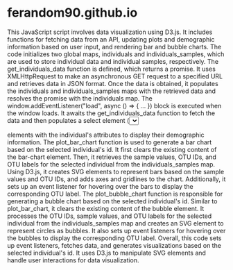 # ferandom90.github.io

This JavaScript script involves data visualization using D3.js. It includes functions for fetching data from an API, updating plots and demographic information based on user input, and rendering bar and bubble charts.
The code initializes two global maps, individuals and individuals_samples, which are used to store individual data and individual samples, respectively.
The get_individuals_data function is defined, which returns a promise. It uses XMLHttpRequest to make an asynchronous GET request to a specified URL and retrieves data in JSON format. Once the data is obtained, it populates the individuals and individuals_samples maps with the retrieved data and resolves the promise with the individuals map.
The window.addEventListener("load", async () => { ... }) block is executed when the window loads. It awaits the get_individuals_data function to fetch the data and then populates a select element (<select>) with options based on the keys in the individuals map. It also calls the optionChanged function with the default selected value.
The optionChanged function is called when the selected value of the dropdown changes. It takes the selected value (id) as a parameter and calls three functions: show_demographic_info, plot_bar_chart, and plot_bubble_chart, passing the id as an argument.
The show_demographic_info function is responsible for displaying demographic information based on the selected individual's id. It clears the existing content of the sample-metadata element and appends new <p> elements with the individual's attributes to display their demographic information.
The plot_bar_chart function is used to generate a bar chart based on the selected individual's id. It first clears the existing content of the bar-chart element. Then, it retrieves the sample values, OTU IDs, and OTU labels for the selected individual from the individuals_samples map. Using D3.js, it creates SVG elements to represent bars based on the sample values and OTU IDs, and adds axes and gridlines to the chart. Additionally, it sets up an event listener for hovering over the bars to display the corresponding OTU label.
The plot_bubble_chart function is responsible for generating a bubble chart based on the selected individual's id. Similar to plot_bar_chart, it clears the existing content of the bubble element. It processes the OTU IDs, sample values, and OTU labels for the selected individual from the individuals_samples map and creates an SVG element to represent circles as bubbles. It also sets up event listeners for hovering over the bubbles to display the corresponding OTU label.
Overall, this code sets up event listeners, fetches data, and generates visualizations based on the selected individual's id. It uses D3.js to manipulate SVG elements and handle user interactions for data visualization.

